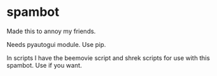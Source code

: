 # spambot
Made this to annoy my friends.

Needs pyautogui module. Use pip.

In scripts I have the beemovie script and shrek scripts for use with this spambot. Use if you want.
